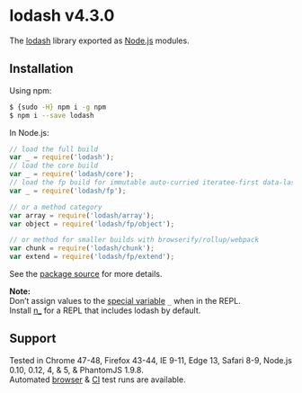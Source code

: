 # lodash v4.3.0

The [lodash](https://lodash.com/) library exported as [Node.js](https://nodejs.org/) modules.

## Installation

Using npm:
```bash
$ {sudo -H} npm i -g npm
$ npm i --save lodash
```

In Node.js:
```js
// load the full build
var _ = require('lodash');
// load the core build
var _ = require('lodash/core');
// load the fp build for immutable auto-curried iteratee-first data-last methods
var _ = require('lodash/fp');

// or a method category
var array = require('lodash/array');
var object = require('lodash/fp/object');

// or method for smaller builds with browserify/rollup/webpack
var chunk = require('lodash/chunk');
var extend = require('lodash/fp/extend');
```

See the [package source](https://github.com/lodash/lodash/tree/4.3.0-npm) for more details.

**Note:**<br>
Don’t assign values to the [special variable](//nodejs.org/api/repl.html#repl_repl_features) `_` when in the REPL.<br>
Install [n_](https://www.npmjs.com/package/n_) for a REPL that includes lodash by default.

## Support

Tested in Chrome 47-48, Firefox 43-44, IE 9-11, Edge 13, Safari 8-9, Node.js 0.10, 0.12, 4, & 5, & PhantomJS 1.9.8.<br>
Automated [browser](https://saucelabs.com/u/lodash) & [CI](https://travis-ci.org/lodash/lodash/) test runs are available.
